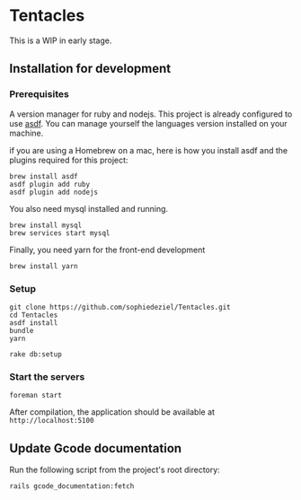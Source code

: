 # Tentacles

This is a WIP in early stage.

## Installation for development

### Prerequisites

A version manager for ruby and nodejs. This project is already configured to use [asdf](https://asdf-vm.com/). You can manage yourself the languages version installed on your machine.

if you are using a Homebrew on a mac, here is how you install asdf and the plugins required for this project:

```
brew install asdf
asdf plugin add ruby
asdf plugin add nodejs
```

You also need mysql installed and running.

```
brew install mysql
brew services start mysql
```

Finally, you need yarn for the front-end development

```
brew install yarn
```

### Setup

```
git clone https://github.com/sophiedeziel/Tentacles.git
cd Tentacles
asdf install
bundle
yarn

rake db:setup
```

### Start the servers

```
foreman start
```

After compilation, the application should be available at `http://localhost:5100`


## Update Gcode documentation

Run the following script from the project's root directory: 

```
rails gcode_documentation:fetch
```
